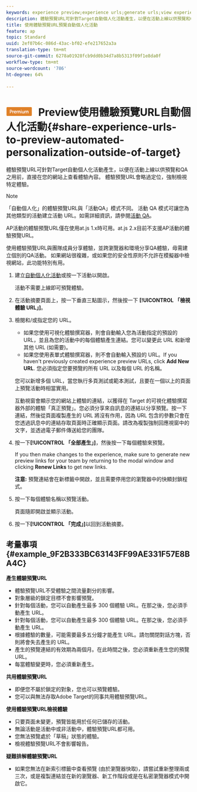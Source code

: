 ```yaml
---
keywords: experience preview;experience urls;generate urls;view experience urls
description: 體驗預覽URL可針對Target自動個人化活動產生，以便在活動上線以供預覽和QA之用前，直接在您的網站上查看體驗內容。 體驗預覽URL會略過定位，強制檢視特定體驗。
title: 使用體驗預覽URL預覽自動個人化活動
feature: ap
topic: Standard
uuid: 2ef07b6c-086d-43ac-bf02-efe217652a3a
translation-type: tm+mt
source-git-commit: 6278a01928fcb9dd0b34d7a8b5313f09f1e8da0f
workflow-type: tm+mt
source-wordcount: '786'
ht-degree: 64%

---
```



# ![PREMIUM](/help/assets/premium.png) Preview使用體驗預覽URL自動個人化活動{#share-experience-urls-to-preview-automated-personalization-outside-of-target}

體驗預覽URL可針對Target自動個人化活動產生，以便在活動上線以供預覽和QA之用前，直接在您的網站上查看體驗內容。 體驗預覽URL會略過定位，強制檢視特定體驗。

>[!NOTE]
>
>「自動個人化」的體驗預覽URL與「活動QA」模式不同。 活動 QA 模式可讓您為其他類型的活動建立活動 URL。如需詳細資訊，請參閱[活動 QA](/help/c-activities/c-activity-qa/activity-qa.md)。
>
>AP活動的體驗預覽URL僅在使用at.js 1.x時可用。at.js 2.x目前不支援AP活動的體驗預覽URL。

使用體驗預覽URL與團隊成員分享體驗，並跨瀏覽器和環境分享QA體驗，毋需建立個別的QA活動。 如果網站很複雜，或如果您的安全性原則不允許在模擬器中檢視網站，此功能特別有用。

1. 建立[自動個人化活動](../../c-activities/t-automated-personalization/create-ap-activity.md#task_8AAF837796D74CF893CA2F88BA1491C9)或按一下活動以開啟。

   活動不需要上線即可預覽體驗。
1. 在活動摘要頁面上，按一下垂直三點圖示，然後按一下 **[!UICONTROL 「檢視體驗 URL」]**。
1. 檢閱和/或指定您的 URL。

   * 如果您使用可視化體驗撰寫器，則會自動輸入您為活動指定的預設的 URL，並且為您的活動中的每個體驗產生連結。您可以變更此 URL 和新增其他 URL (如需要)。
   * 如果您使用表單式體驗撰寫器，則不會自動輸入預設的 URL。If you haven&#39;t previously created experience preview URLs, click **Add New URL**. 您必須指定您要預覽的所有 URL 以及每個 URL 的名稱。

   您可以新增多個 URL，當您執行多頁測試或範本測試，且要在一個以上的頁面上預覽活動時相當實用。

   互動視窗會顯示您的網站上體驗的連結，以獲得在 Target 的可視化體驗撰寫器外部的體驗「真正預覽」。您必須分享來自訊息的連結以分享預覽。按一下連結，然後從頁面複製產生的 URL 將沒有作用，因為 URL 包含的參數只會在您透過訊息中的連結存取頁面時正確顯示頁面。請改為複製強制回應視窗中的文字，並透過電子郵件傳送給您的團隊。
1. 按一下&#x200B;**[!UICONTROL 「全部產生」]**，然後按一下每個體驗來預覽。

   If you then make changes to the experience, make sure to generate new preview links for your team by returning to the modal window and clicking **Renew Links** to get new links.

   **注意:** 預覽連結會在新標籤中開啟，並且需要停用您的瀏覽器中的快顯封鎖程式。

1. 按一下每個體驗名稱以預覽活動。

   頁面隨即開啟並顯示活動。
1. 按一下&#x200B;**[!UICONTROL 「完成」]**&#x200B;以回到活動摘要。

## 考量事項 {#example_9F2B333BC63143FF99AE331F57E8BA4C}

**產生體驗預覽URL**

* 體驗預覽URL不受體驗之間流量劃分的影響。
* 對象層級的鎖定目標不會影響預覽。
* 針對每個活動，您可以自動產生最多 300 個體驗 URL。在那之後，您必須手動產生 URL。
* 針對每個活動，您可以自動產生最多 300 個體驗 URL。在那之後，您必須手動產生 URL。
* 根據體驗的數量，可能需要最多五分鐘才能產生 URL。請勿關閉對話方塊，否則將會失去產生的 URL。
* 產生的預覽連結的有效期為兩個月。在此時間之後，您必須重新產生您的預覽 URL。
* 每當體驗變更時，您必須重新產生。

**共用體驗預覽URL**

* 即便您不屬於鎖定的對象，您也可以預覽體驗。
* 您可以與無法存取Adobe Target的同事共用體驗預覽URL。

**使用體驗預覽URL檢視體驗**

* 只要頁面未變更，預覽皆能用於任何已儲存的活動。
* 無論活動是活動中或非活動中，體驗預覽URL都可用。
* 您無法預覽處於「草稿」狀態的體驗。
* 檢視體驗預覽URL不會影響報告。

**疑難排解體驗預覽URL**

* 如果您無法在新索引標籤中查看預覽 (由於瀏覽器快取)，請嘗試重新整理兩或三次，或是複製連結並在新的瀏覽器、新工作階段或是在私密瀏覽器模式中開啟它。
